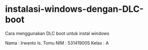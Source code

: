 # instalasi-windows-dengan-DLC-boot
Cara menggunakan DLC boot untuk instal windows

Nama  : Irwanto Is. Tomu
NIM   : 531419005
Kelas : A
